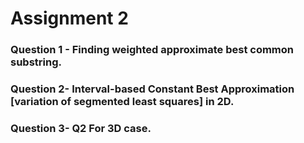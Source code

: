 # Assignment 2
### Question 1 - Finding weighted approximate best common substring.

### Question 2- Interval-based Constant Best Approximation [variation of segmented least squares] in 2D.

### Question 3- Q2 For 3D case.